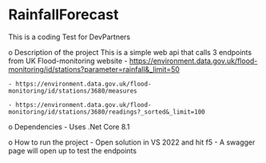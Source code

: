 # RainfallForecast

This is a coding Test for DevPartners

o Description of the project
    This is a simple web api that calls 3 endpoints from UK Flood-monitoring website
    - https://environment.data.gov.uk/flood-monitoring/id/stations?parameter=rainfall&_limit=50

    - https://environment.data.gov.uk/flood-monitoring/id/stations/3680/measures

    - https://environment.data.gov.uk/flood-monitoring/id/stations/3680/readings?_sorted&_limit=100
o Dependencies
    - Uses .Net Core 8.1
    
o How to run the project
    - Open solution in VS 2022 and hit f5
    - A swagger page will open up to test the endpoints



